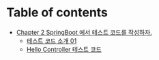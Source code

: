 # Table of contents

* [Chapter 2 SpringBoot 에서 테스트 코드를 작성하자.](README.md)
  * [테스트 코드 소개 01](README/01.md)
  * [Hello Controller 테스트 코드](README/hello-controller.md)
